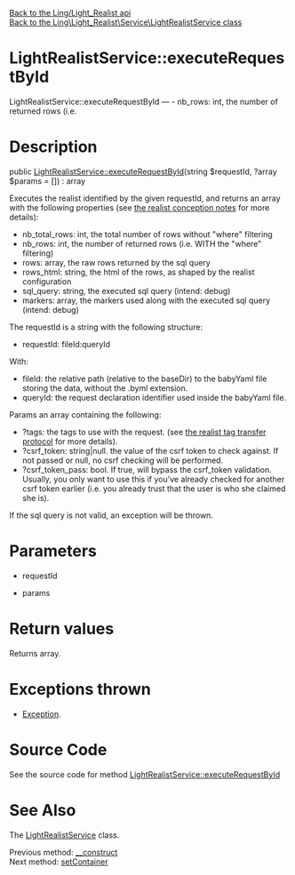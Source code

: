[Back to the Ling/Light_Realist api](https://github.com/lingtalfi/Light_Realist/blob/master/doc/api/Ling/Light_Realist.md)<br>
[Back to the Ling\Light_Realist\Service\LightRealistService class](https://github.com/lingtalfi/Light_Realist/blob/master/doc/api/Ling/Light_Realist/Service/LightRealistService.md)


LightRealistService::executeRequestById
================



LightRealistService::executeRequestById — - nb_rows: int, the number of returned rows (i.e.




Description
================


public [LightRealistService::executeRequestById](https://github.com/lingtalfi/Light_Realist/blob/master/doc/api/Ling/Light_Realist/Service/LightRealistService/executeRequestById.md)(string $requestId, ?array $params = []) : array




Executes the realist identified by the given requestId, and returns an array with the following
properties (see [the realist conception notes](https://github.com/lingtalfi/Light_Realist/blob/master/doc/pages/realist-conception-notes.md) for more details):


- nb_total_rows: int, the total number of rows without "where" filtering
- nb_rows: int, the number of returned rows (i.e. WITH the "where" filtering)
- rows: array, the raw rows returned by the sql query
- rows_html: string, the html of the rows, as shaped by the realist configuration
- sql_query: string, the executed sql query (intend: debug)
- markers: array, the markers used along with the executed sql query (intend: debug)




The requestId is a string with the following structure:

- requestId: fileId:queryId

With:

- fileId: the relative path (relative to the baseDir) to the babyYaml file storing the data, without
     the .byml extension.
- queryId: the request declaration identifier used inside the babyYaml file.

Params an array containing the following:

- ?tags: the tags to use with the request. (see [the realist tag transfer protocol](https://github.com/lingtalfi/Light_Realist/blob/master/doc/pages/realist-tag-transfer-protocol.md) for more details).
- ?csrf_token: string|null. the value of the csrf token to check against. If not passed or null, no csrf checking will be performed.
- ?csrf_token_pass: bool. If true, will bypass the csrf_token validation.
         Usually, you only want to use this if you've already checked for another csrf token earlier (i.e. you
         already trust that the user is who she claimed she is).


If the sql query is not valid, an exception will be thrown.




Parameters
================


- requestId

    

- params

    


Return values
================

Returns array.


Exceptions thrown
================

- [Exception](http://php.net/manual/en/class.exception.php).&nbsp;







Source Code
===========
See the source code for method [LightRealistService::executeRequestById](https://github.com/lingtalfi/Light_Realist/blob/master/Service/LightRealistService.php#L217-L398)


See Also
================

The [LightRealistService](https://github.com/lingtalfi/Light_Realist/blob/master/doc/api/Ling/Light_Realist/Service/LightRealistService.md) class.

Previous method: [__construct](https://github.com/lingtalfi/Light_Realist/blob/master/doc/api/Ling/Light_Realist/Service/LightRealistService/__construct.md)<br>Next method: [setContainer](https://github.com/lingtalfi/Light_Realist/blob/master/doc/api/Ling/Light_Realist/Service/LightRealistService/setContainer.md)<br>

